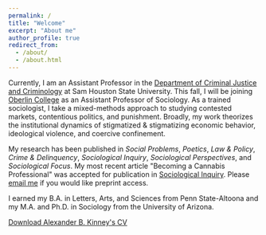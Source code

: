 ```yaml
---
permalink: /
title: "Welcome"
excerpt: "About me"
author_profile: true
redirect_from: 
  - /about/
  - /about.html
---
```



Currently, I am an Assistant Professor in the [Department of Criminal Justice and Criminology](https://www.shsu.edu/academics/cj-crim/) at Sam Houston State University. This fall, I will be joining [Oberlin College](https://www.oberlin.edu/arts-and-sciences/departments/sociology) as an Assistant Professor of Sociology. As a trained sociologist, I take a mixed-methods approach to studying contested markets, contentious politics, and punishment. Broadly, my work theorizes the institutional dynamics of stigmatized & stigmatizing economic behavior, ideological violence, and coercive confinement. 

My research has been published in *Social Problems*, *Poetics*, *Law & Policy*, *Crime & Delinquency*, *Sociological Inquiry*, *Sociological Perspectives*, and *Sociological Focus*. My most recent article "Becoming a Cannabis Professional" was accepted for publication in [Sociological Inquiry](https://onlinelibrary.wiley.com/doi/full/10.1111/soin.12627). Please [email me](abk017@shsu.edu) if you would like preprint access.

I earned my B.A. in Letters, Arts, and Sciences from Penn State-Altoona and my M.A. and Ph.D. in Sociology from the University of Arizona.

[Download Alexander B. Kinney's CV](https://www.alexanderkinney.com/files/CV2024.pdf) 
